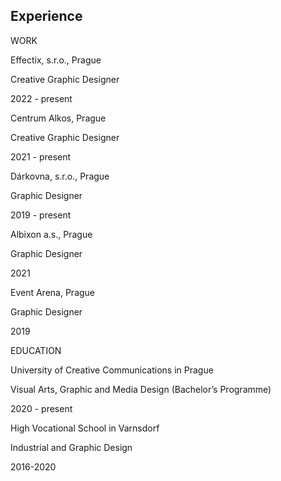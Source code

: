 ## Experience

WORK

Effectix, s.r.o., Prague

Creative Graphic Designer

2022 - present


Centrum Alkos, Prague

Creative Graphic Designer

2021 - present


Dárkovna, s.r.o., Prague

Graphic Designer

2019 - present


Albixon a.s., Prague

Graphic Designer

2021


Event Arena, Prague

Graphic Designer

2019



EDUCATION

University of Creative Communications in Prague

Visual Arts, Graphic and Media Design (Bachelor’s Programme)

2020 - present


High Vocational School in Varnsdorf

Industrial and Graphic Design

2016-2020
